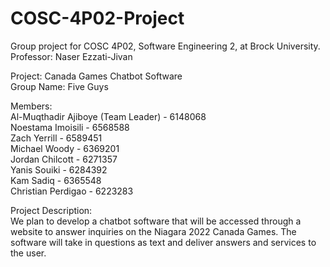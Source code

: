 # COSC-4P02-Project
Group project for COSC 4P02, Software Engineering 2, at Brock University.  
Professor: Naser Ezzati-Jivan

Project: Canada Games Chatbot Software  
Group Name: Five Guys

Members:  
Al-Muqthadir Ajiboye (Team Leader) - 6148068  
Noestama Imoisili - 6568588  
Zach Yerrill - 6589451  
Michael Woody - 6369201  
Jordan Chilcott - 6271357  
Yanis Souiki - 6284392  
Kam Sadiq - 6365548  
Christian Perdigao - 6223283  

Project Description:  
We plan to develop a chatbot software that will be accessed through a website to answer inquiries on the Niagara 2022 Canada Games. The software will take in questions as text and deliver answers and services to the user.  
